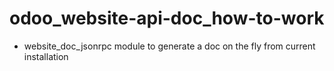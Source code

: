 odoo_website-api-doc_how-to-work
====================

- website_doc_jsonrpc module to generate a doc on the fly from current installation

